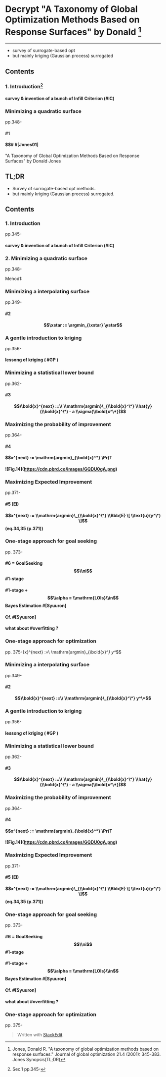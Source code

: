 Decrypt "A Taxonomy of Global Optimization Methods Based on Response Surfaces" by Donald [^jones01]
====

[^jones01]: Jones, Donald R. "A taxonomy of global optimization methods based on response surfaces." Journal of global optimization 21.4 (2001): 345-383.
Jones
Synopsis(TL;DR)
----------
* survey of surrogate-based opt 
* but mainly kriging (Gaussian process) surrogated

Contents
-----------

### 1. Introduction[^1]
[^1]: Sec.1
pp.345-

#### survey & invention of a bunch of **Infill Criterion (\#IC)**

### Minimizing a quadratic surface

pp.348-

#### \#1

#### $$\# \#\[Jones01\]

"A Taxonomy of Global Optimization Methods Based on Response Surfaces"
by Donald
Jones

## TL;DR

* Survey of surrogate-based opt methods.
* but mainly kriging (Gaussian process) surrogated.

## Contents

### 1. Introduction

pp.345-

#### survey & invention of a bunch of **Infill Criterion (\#IC)**

### 2. Minimizing a quadratic surface

pp.348-


 Mehod1: 
$$
\newcommand{\argmin}{\mathop{\mathrm{arg\,min}}}
\newcommand{\xstar}{\mathop{\mathbf{x}^{*}}}
\newcommand{\ystar}{\mathop{\mathbf{y}^{*}}}
$$

### Minimizing a interpolating surface

pp.349-

#### \#2

#### $$\xstar := \argmin_{\xstar} \ystar$$

### A gentle introduction to kriging

pp.356-

#### lessong of kriging ( \#GP )

### Minimizing a statistical lower bound

pp.362-

#### \#3

#### $$\\bold{x}^{next} :=\\ \\mathrm{argmin}\_{\\bold{x}^\*} \\hat{y}(\\bold{x}^\*) - a \\sigma(\\bold{x^\*})$$

### Maximizing the probability of improvement

pp.364-

#### \#4

#### $$x^{next} := \\mathrm{argmin}\_{\\bold{x}^\*} \\Pr(T

#### \!\[Fig.14\](https://cdn.pbrd.co/images/GQDU0gA.png)

### Maximizing Expected Improvement

pp.371-

#### \#5 (**EI**)

#### $$x^{next} := \\mathrm{argmin}\_{\\bold{x}^\*} \\Bbb{E} \[ \\text{u}(y^\*) \]$$ (eq.34,35 (p.371))

### One-stage approach for goal seeking

pp.
373-

#### \#6 = **GoalSeeking** $$\\ni$$ \#1-stage

#### \#1-stage + $$\\alpha = \\mathrm{LOIs}\\in$$ Bayes Estimation \#\[Syuuron\]

#### Cf. \#\[Syuuron\]

#### what about \#overfitting ?

### One-stage approach for optimization

pp. 375-{x}^{next} :=\ \mathrm{argmin}\_{\bold{x}^*} y^*$$

### Minimizing a interpolating surface

pp.349-

#### \#2

#### $$\\bold{x}^{next} :=\\ \\mathrm{argmin}\_{\\bold{x}^\*} y^\*$$

### A gentle introduction to kriging

pp.356-

#### lessong of kriging ( \#GP )

### Minimizing a statistical lower bound

pp.362-

#### \#3

#### $$\\bold{x}^{next} :=\\ \\mathrm{argmin}\_{\\bold{x}^\*} \\hat{y}(\\bold{x}^\*) - a \\sigma(\\bold{x^\*})$$

### Maximizing the probability of improvement

pp.364-

#### \#4

#### $$x^{next} := \\mathrm{argmin}\_{\\bold{x}^\*} \\Pr(T

#### \!\[Fig.14\](https://cdn.pbrd.co/images/GQDU0gA.png)

### Maximizing Expected Improvement

pp.371-

#### \#5 (**EI**)

#### $$x^{next} := \\mathrm{argmin}\_{\\bold{x}^\*} \\Bbb{E} \[ \\text{u}(y^\*) \]$$ (eq.34,35 (p.371))

### One-stage approach for goal seeking

pp.
373-

#### \#6 = **GoalSeeking** $$\\ni$$ \#1-stage

#### \#1-stage + $$\\alpha = \\mathrm{LOIs}\\in$$ Bayes Estimation \#\[Syuuron\]

#### Cf. \#\[Syuuron\]

#### what about \#overfitting ?

### One-stage approach for optimization

pp. 375-

> Written with [StackEdit](https://stackedit.io/).